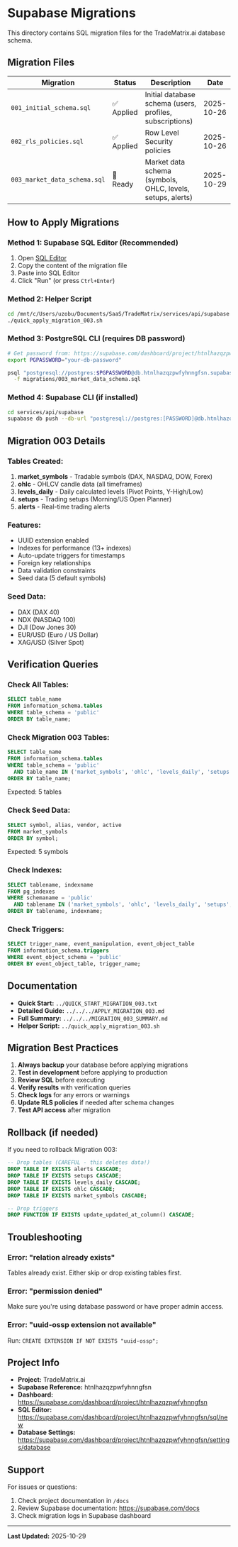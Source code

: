 # Supabase Migrations

This directory contains SQL migration files for the TradeMatrix.ai database schema.

## Migration Files

| Migration | Status | Description | Date |
|-----------|--------|-------------|------|
| `001_initial_schema.sql` | ✅ Applied | Initial database schema (users, profiles, subscriptions) | 2025-10-26 |
| `002_rls_policies.sql` | ✅ Applied | Row Level Security policies | 2025-10-26 |
| `003_market_data_schema.sql` | 🔄 Ready | Market data schema (symbols, OHLC, levels, setups, alerts) | 2025-10-29 |

## How to Apply Migrations

### Method 1: Supabase SQL Editor (Recommended)

1. Open [SQL Editor](https://supabase.com/dashboard/project/htnlhazqzpwfyhnngfsn/sql/new)
2. Copy the content of the migration file
3. Paste into SQL Editor
4. Click "Run" (or press `Ctrl+Enter`)

### Method 2: Helper Script

```bash
cd /mnt/c/Users/uzobu/Documents/SaaS/TradeMatrix/services/api/supabase
./quick_apply_migration_003.sh
```

### Method 3: PostgreSQL CLI (requires DB password)

```bash
# Get password from: https://supabase.com/dashboard/project/htnlhazqzpwfyhnngfsn/settings/database
export PGPASSWORD="your-db-password"

psql "postgresql://postgres:$PGPASSWORD@db.htnlhazqzpwfyhnngfsn.supabase.co:5432/postgres" \
  -f migrations/003_market_data_schema.sql
```

### Method 4: Supabase CLI (if installed)

```bash
cd services/api/supabase
supabase db push --db-url "postgresql://postgres:[PASSWORD]@db.htnlhazqzpwfyhnngfsn.supabase.co:5432/postgres"
```

## Migration 003 Details

### Tables Created:

1. **market_symbols** - Tradable symbols (DAX, NASDAQ, DOW, Forex)
2. **ohlc** - OHLCV candle data (all timeframes)
3. **levels_daily** - Daily calculated levels (Pivot Points, Y-High/Low)
4. **setups** - Trading setups (Morning/US Open Planner)
5. **alerts** - Real-time trading alerts

### Features:

- UUID extension enabled
- Indexes for performance (13+ indexes)
- Auto-update triggers for timestamps
- Foreign key relationships
- Data validation constraints
- Seed data (5 default symbols)

### Seed Data:

- DAX (DAX 40)
- NDX (NASDAQ 100)
- DJI (Dow Jones 30)
- EUR/USD (Euro / US Dollar)
- XAG/USD (Silver Spot)

## Verification Queries

### Check All Tables:

```sql
SELECT table_name
FROM information_schema.tables
WHERE table_schema = 'public'
ORDER BY table_name;
```

### Check Migration 003 Tables:

```sql
SELECT table_name
FROM information_schema.tables
WHERE table_schema = 'public'
  AND table_name IN ('market_symbols', 'ohlc', 'levels_daily', 'setups', 'alerts')
ORDER BY table_name;
```

Expected: 5 tables

### Check Seed Data:

```sql
SELECT symbol, alias, vendor, active
FROM market_symbols
ORDER BY symbol;
```

Expected: 5 symbols

### Check Indexes:

```sql
SELECT tablename, indexname
FROM pg_indexes
WHERE schemaname = 'public'
  AND tablename IN ('market_symbols', 'ohlc', 'levels_daily', 'setups', 'alerts')
ORDER BY tablename, indexname;
```

### Check Triggers:

```sql
SELECT trigger_name, event_manipulation, event_object_table
FROM information_schema.triggers
WHERE event_object_schema = 'public'
ORDER BY event_object_table, trigger_name;
```

## Documentation

- **Quick Start:** `../QUICK_START_MIGRATION_003.txt`
- **Detailed Guide:** `../../../APPLY_MIGRATION_003.md`
- **Full Summary:** `../../../MIGRATION_003_SUMMARY.md`
- **Helper Script:** `../quick_apply_migration_003.sh`

## Migration Best Practices

1. **Always backup** your database before applying migrations
2. **Test in development** before applying to production
3. **Review SQL** before executing
4. **Verify results** with verification queries
5. **Check logs** for any errors or warnings
6. **Update RLS policies** if needed after schema changes
7. **Test API access** after migration

## Rollback (if needed)

If you need to rollback Migration 003:

```sql
-- Drop tables (CAREFUL - this deletes data!)
DROP TABLE IF EXISTS alerts CASCADE;
DROP TABLE IF EXISTS setups CASCADE;
DROP TABLE IF EXISTS levels_daily CASCADE;
DROP TABLE IF EXISTS ohlc CASCADE;
DROP TABLE IF EXISTS market_symbols CASCADE;

-- Drop triggers
DROP FUNCTION IF EXISTS update_updated_at_column() CASCADE;
```

## Troubleshooting

### Error: "relation already exists"
Tables already exist. Either skip or drop existing tables first.

### Error: "permission denied"
Make sure you're using database password or have proper admin access.

### Error: "uuid-ossp extension not available"
Run: `CREATE EXTENSION IF NOT EXISTS "uuid-ossp";`

## Project Info

- **Project:** TradeMatrix.ai
- **Supabase Reference:** htnlhazqzpwfyhnngfsn
- **Dashboard:** https://supabase.com/dashboard/project/htnlhazqzpwfyhnngfsn
- **SQL Editor:** https://supabase.com/dashboard/project/htnlhazqzpwfyhnngfsn/sql/new
- **Database Settings:** https://supabase.com/dashboard/project/htnlhazqzpwfyhnngfsn/settings/database

## Support

For issues or questions:
1. Check project documentation in `/docs`
2. Review Supabase documentation: https://supabase.com/docs
3. Check migration logs in Supabase dashboard

---

**Last Updated:** 2025-10-29
